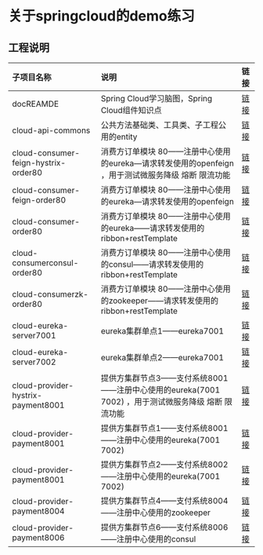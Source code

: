 # 关于springcloud的demo练习

## 工程说明
子项目名称|说明|链接
:----|:----|:----
docREAMDE|Spring Cloud学习脑图，Spring Cloud组件知识点|[链接](docREAMDE/DOCREAMDE.md)
cloud-api-commons|公共方法基础类、工具类、子工程公用的entity|[链接](cloud-api-commons)
cloud-consumer-feign-hystrix-order80|消费方订单模块 80——注册中心使用的eureka—请求转发使用的openfeign ，用于测试微服务降级 熔断 限流功能|[链接](cloud-consumer-feign-hystrix-order80)
cloud-consumer-feign-order80|消费方订单模块 80——注册中心使用的eureka—请求转发使用的openfeign|[链接](cloud-consumer-feign-order80)
cloud-consumer-order80|消费方订单模块 80——注册中心使用的eureka——请求转发使用的ribbon+restTemplate|[链接](cloud-consumer-order80)
cloud-consumerconsul-order80|消费方订单模块 80——注册中心使用的consul——请求转发使用的ribbon+restTemplate|[链接]( cloud-consumerconsul-order80)
cloud-consumerzk-order80|消费方订单模块 80——注册中心使用的zookeeper——请求转发使用的ribbon+restTemplate|[链接](cloud-consumerzk-order80)
cloud-eureka-server7001|eureka集群单点1——eureka7001|[链接](cloud-eureka-server7001)
cloud-eureka-server7002|eureka集群单点2——eureka7001|[链接](cloud-eureka-server7002)
cloud-provider-hystrix-payment8001|提供方集群节点3——支付系统8001——注册中心使用的eureka(7001 7002) ，用于测试微服务降级 熔断 限流功能|[链接](cloud-provider-hystrix-payment8001)
cloud-provider-payment8001|提供方集群节点1——支付系统8001——注册中心使用的eureka(7001 7002)|[链接](cloud-provider-payment8001)
cloud-provider-payment8001|提供方集群节点2——支付系统8002——注册中心使用的eureka(7001 7002)|[链接](cloud-provider-payment8002)
cloud-provider-payment8004|提供方集群节点4——支付系统8004——注册中心使用的zookeeper|[链接](cloud-provider-payment8004)
cloud-provider-payment8006|提供方集群节点6——支付系统8006——注册中心使用的consul|[链接](cloud-provider-payment8006)


